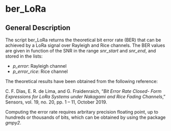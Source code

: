 # ber_LoRa
## General Description

The script ber_LoRa returns the theoretical bit error rate (BER) that can be achieved by a LoRa signal over Rayleigh and Rice channels. The BER values are given in function of the SNR in the range *snr_start* and *snr_end*, and stored in the lists: 
- *p_error*: Rayleigh channel
- *p_error_rice*: Rice channel

The theoretical results have been obtained from the following reference: 

C. F. Dias, E. R. de Lima, and G. Fraidenraich, “*Bit Error Rate Closed-
Form Expressions for LoRa Systems under Nakagami and Rice Fading
Channels*,” Sensors, vol. 19, no. 20, pp. 1 – 11, October 2019.

Computing the error rate requires arbritary precision floating point, up to hundreds or thousands of bits, which can be obtained by using the package *gmpy2*. 
